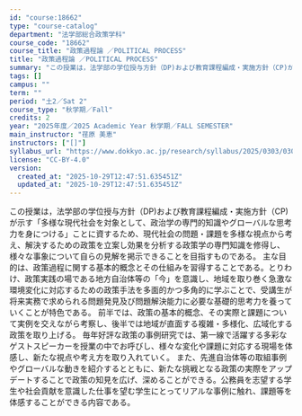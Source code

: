 ```yaml
---
id: "course:18662"
type: "course-catalog"
department: "法学部総合政策学科"
course_code: "18662"
course_title: "政策過程論 ／POLITICAL PROCESS"
title: "政策過程論 ／POLITICAL PROCESS"
summary: "この授業は，法学部の学位授与方針（DP)および教育課程編成・実施方針（CP)が示す「多様な現代社会を対象として、政治学の専門的知識やグローバルな思考力を身につける」ことに資するため、現代社会の問題・課題を多様な視点から考え、解決するための政…"
tags: []
campus: ""
term: ""
period: "土2／Sat 2"
course_type: "秋学期／Fall"
credits: 2
year: "2025年度／2025 Academic Year 秋学期／FALL SEMESTER"
main_instructor: "荏原 美恵"
instructors: ["[]"]
syllabus_url: "https://www.dokkyo.ac.jp/research/syllabus/2025/0303/0303_18662_ja_JP.html"
license: "CC-BY-4.0"
version:
  created_at: "2025-10-29T12:47:51.635451Z"
  updated_at: "2025-10-29T12:47:51.635451Z"
---
```

この授業は，法学部の学位授与方針（DP)および教育課程編成・実施方針（CP)が示す「多様な現代社会を対象として、政治学の専門的知識やグローバルな思考力を身につける」ことに資するため、現代社会の問題・課題を多様な視点から考え、解決するための政策を立案し効果を分析する政策学の専門知識を修得し、様々な事象について自らの見解を掲示できることを目指すものである。 主な目的は、政策過程に関する基本的概念とその仕組みを習得することである。とりわけ、政策実践の場である地方自治体等の「今」を意識し、地域を取り巻く急激な環境変化に対応するための政策手法を多面的かつ多角的に学ぶことで、受講生が将来実務で求められる問題発見及び問題解決能力に必要な基礎的思考力を養っていくことが特色である。 前半では、政策の基本的概念、その実際と課題について実例を交えながら考察し、後半では地域が直面する複雑・多様化、広域化する政策を取り上げる。 毎年好評な政策の事例研究では、第一線で活躍する多彩なゲストスピーカーを授業の中でお呼びし、様々な変化や課題に対応する現場を体感し、新たな視点や考え方を取り入れていく。 また、先進自治体等の取組事例やグローバルな動きを紹介するとともに、新たな挑戦となる政策の実際をアップデートすることで政策の知見を広げ、深めることができる。公務員を志望する学生や社会貢献を意識した仕事を望む学生にとってリアルな事例に触れ、課題等を体感することができる内容である。

